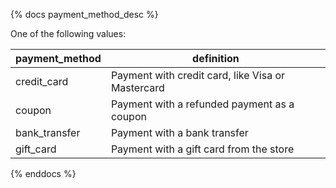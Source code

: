 {% docs payment_method_desc %}
	
One of the following values: 

| payment_method         | definition                                       |
|------------------------|--------------------------------------------------|
| credit_card            | Payment with credit card, like Visa or Mastercard|
| coupon                 | Payment with a refunded payment as a coupon      |
| bank_transfer          | Payment with a bank transfer                     |
| gift_card              | Payment with a gift card from the store          |

{% enddocs %}